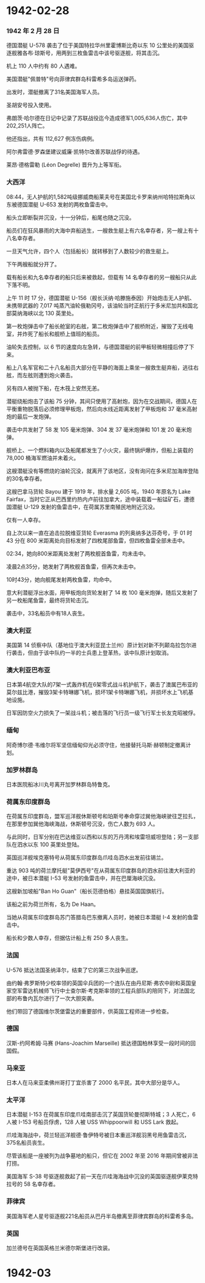 # 1942-02-28

### 1942 年 2 月 28 日

德国潜艇 U-578 袭击了位于美国特拉华州里霍博斯比奇以东 10
公里处的美国驱逐舰雅各布·琼斯号，用两到三枚鱼雷击中该号驱逐舰，将其击沉。

机上 110 人中约有 80 人遇难。

美国潜艇"佩普特"号向菲律宾群岛科雷希多岛运送弹药。

出发时，潜艇撤离了31名美国海军人员。

圣胡安号投入使用。

弗朗茨·哈尔德在日记中记录了苏联战役迄今造成德军1,005,636人伤亡，其中202,251人阵亡。

他还指出，共有 112,627 例冻伤病例。

阿尔弗雷德·罗森堡建议威廉·凯特尔改善苏联战俘的待遇。

莱昂·德格雷勒 (Léon Degrelle) 晋升为上等军衔。

### 大西洋

08:44，无人护航的1,582吨级挪威商船莱夫号在美国北卡罗来纳州哈特拉斯角以东被德国潜艇
U-653 发射的两枚鱼雷击中。

船头立即断裂并沉没，十一分钟后，船尾也随之沉没。

船员们在狂风暴雨的大海中弃船逃生，一艘救生艇上有六名幸存者，另一艘上有十八名幸存者。

一旦天气允许，四个人（包括船长）就转移到了人数较少的救生艇上。

下午两艘船就分开了。

载有船长和九名幸存者的船只后来被救起，但载有 14
名幸存者的另一艘船只从此下落不明。

上午 11 时 17 分，德国潜艇
U-156（舰长沃纳·哈滕施泰因）开始炮击无人护航、未携带武器的 7,017
吨蒸汽油轮俄勒冈号，该油轮当时正航行于多米尼加共和国北部莫纳海峡以北 130
英里处。

第一枚炮弹击中了船长舱室的右舷，第二枚炮弹击中了舰桥附近，摧毁了无线电室，并炸死了船长和舰桥上值班的船员。

油轮失去控制，以 6
节的速度向左急转，与德国潜艇的前甲板轻微相撞后停了下来。

船上八名军官和二十八名船员大部分在平静的海面上乘坐一艘救生艇弃船，逃往右舷，而左舷则遭到炮火袭击。

另有四人被抛下船，在木筏上安然无恙。

潜艇绕船炮击了该船 75
分钟，其间只使用了高射炮，因为在交战期间，德国人在平衡重物脱落后必须修理甲板炮，然后向水线近距离发射了甲板炮和
37 毫米高射炮的最后一发炮弹。

袭击中共发射了 58 发 105 毫米炮弹、304 发 37 毫米炮弹和 101 发 20
毫米炮弹。

舰桥上、一个燃料箱内以及船尾都发生了小火灾，最终锅炉爆炸，但船上装载的
78,000 桶海军燃油并未着火。

这艘潜艇没有等燃烧的油轮沉没，就离开了该地区，没有询问在多米尼加海岸登陆的30名幸存者。

这艘巴拿马货轮 Bayou 建于 1919 年，排水量 2,605 吨，1940 年原名为 Lake
Fairfax，当时它正从巴西里约热内卢前往加拿大，途中装载着一船锰矿石，遭德国潜艇
U-129 发射的鱼雷击中，在荷属苏里南殖民地附近沉没。

仅有一人幸存。

自上次以来一直在追击拉脱维亚货轮 Everasma 的列奥纳多达芬奇号，于 01 时
43 分在 800 米距离处向目标发射了四枚尾部鱼雷，但四枚鱼雷全部未击中。

02:34，她向800米距离处发射了两枚舰首鱼雷，均未击中。

凌晨2点35分，她发射了两枚舰首鱼雷，但再次未击中。

10时43分，她向舰尾发射两枚鱼雷，均命中。

意大利潜艇浮出水面，用甲板炮向货轮发射了 14 枚 100
毫米炮弹，随后又发射了另一枚船尾鱼雷，最终将货轮击沉。

袭击中，33名船员中有18人丧生。

### 澳大利亚

美国第 14
侦察中队（基地位于澳大利亚昆士兰州）原计划对新不列颠岛拉包尔进行袭击，但由于该中队约一半的士兵患上登革热，该中队原计划取消。

### 澳大利亚巴布亚

日本第4航空大队的7架一式轰炸机在6架零式战斗机护航下，袭击了澳属巴布亚的莫尔兹比港，摧毁3架卡特琳娜飞机，损坏1架卡特琳娜飞机，并损坏水上飞机基地设施。

日军因防空火力损失了一架战斗机；被击落的飞行员一级飞行军士长友克昭被俘。

### 缅甸

阿奇博尔德·韦维尔将军坚信缅甸仰光必须守住，他接替托马斯·赫顿制定撤离计划。

### 加罗林群岛

日本医院船冰川丸号离开加罗林群岛特鲁克。

### 荷属东印度群岛

在荷属东印度群岛，盟军巡洋舰休斯顿号和珀斯号奉命穿过巽他海峡驶往芝拉扎，在那里参加巽他海峡海战，休斯顿号沉没，伤亡人数为
693 人。

与此同时，日军分别在巴达维亚以西和以东的万丹湾和埃雷坦威坦登陆；另一支部队在泗水以东
100 英里处登陆。

英国巡洋舰埃克塞特号从荷属东印度群岛爪哇岛泗水出发前往锡兰。

重达 903
吨的荷兰摩托艇"莫伊西号"在从荷属东印度群岛的泗水前往澳大利亚的途中，被日本潜艇
I-53 号发射的鱼雷击中，并在巴厘海峡沉没。

这艘新加坡船"Ban Ho Guan"（船长范德伯格）悬挂英国国旗航行。

该船之前为荷兰所有，名为 De Haan。

当她从荷属东印度群岛苏门答腊岛巴东撤离人员时，她被日本潜艇 I-4
发射的鱼雷击中。

船长和少数人幸存，但据估计船上有 250 多人丧生。

### 法国

U-576 抵达法国圣纳泽尔，结束了它的第三次战争巡逻。

由约翰·弗罗斯特少校率领的英国伞兵团的一个连队在由丹尼斯·弗农中尉和英国皇家空军雷达机械师飞行中士查尔斯·考克斯率领的工程兵部队的陪同下，对法国北部的布鲁内瓦尔进行了一次大胆突袭。

他们带回了德国维尔茨堡雷达的重要部件，供英国工程师进一步检查。

### 德国

汉斯-约阿希姆·马赛 (Hans-Joachim Marseille)
抵达德国柏林享受一段时间的回国假。

### 马来亚

日本人在马来亚柔佛州哥打丁宜杀害了 2000 名平民，其中大部分是华人。

### 太平洋

日本潜艇 I-153 在荷属东印度爪哇南部击沉了英国货轮曼彻斯特城；3 人死亡，6
人被 I-153 号船员俘虏，128 人被 USS Whippoorwill 和 USS Lark 救起。

爪哇海海战中，荷兰轻巡洋舰德·鲁伊特号被日本重巡洋舰羽黑号用鱼雷击沉，375名船员丧生。

尽管该船是一座被列为战争墓地的船只，但它在 2002 年至 2016
年期间曾被非法打捞。

美国海军 S-38
号驱逐舰救起了前一天在爪哇海海战中沉没的英国驱逐舰伊莱克特拉号的 58
名幸存者。

### 菲律宾

美国海军老人星号驱逐舰221名船员从巴丹半岛撤离至菲律宾群岛的科雷希多岛。

### 英国

加兰德号在英国英格兰米德尔斯堡进行改装。

# 1942-03